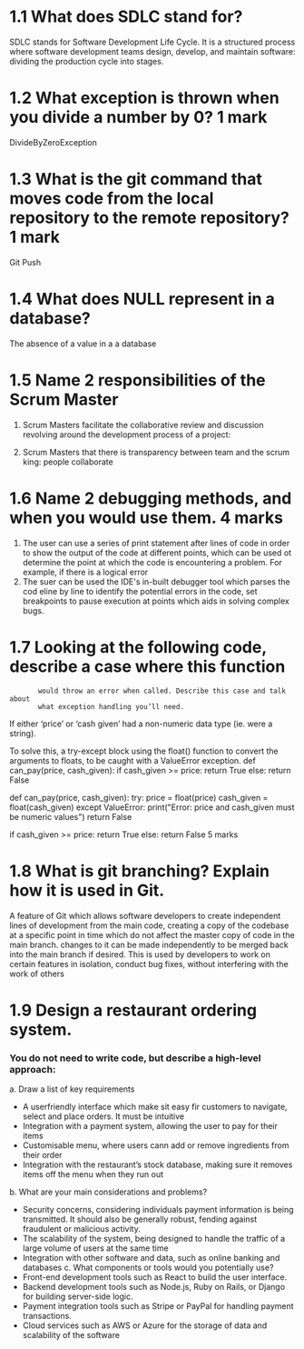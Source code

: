 # 1.1 What does SDLC stand for? 
SDLC stands for Software Development Life Cycle. It is a structured process where software development teams design, develop, and maintain software: dividing the production cycle into stages.

# 1.2   What exception is thrown when you divide a number by 0?	1 mark
DivideByZeroException


# 1.3   What is the git command that moves code from the local repository to the remote repository? 	1 mark
Git Push

# 1.4   What does NULL represent in a database? 	   
The absence of a value in a a database

# 1.5   Name 2 responsibilities of the Scrum Master 
1. Scrum Masters facilitate the collaborative review and discussion revolving around the development process of a project: 

2. Scrum Masters that there is transparency between team and the scrum king: people collaborate 


# 1.6   Name 2 debugging methods, and when you would use them.	  4 marks
1. The user can use a series of print statement after lines of code in order to show the output of the code at different points, which can be used ot determine the point at which the code is encountering a problem. For example, if there is a logical error
2. The suer can be used the IDE's in-built debugger tool which parses the cod eline by line to identify the potential errors in the code, set breakpoints to pause execution at points which aids in solving complex bugs.

# 1.7   Looking at the following code, describe a case where this function
           would throw an error when called. Describe this case and talk about
           what exception handling you’ll need. 

If either ‘price’ or ‘cash given’ had a non-numeric data type (ie. were a string). 

To solve this, a try-except block using the float() function to convert the arguments to floats, to be caught with a ValueError exception. 
def can_pay(price, cash_given):
   if cash_given >= price:
       return True
   else:
       return False

def can_pay(price, cash_given):
   try:
       price = float(price)
       cash_given = float(cash_given)
   except ValueError:
       print("Error: price and cash_given must be numeric values")
       return False

   if cash_given >= price:
       return True
   else:
       return False
	  5 marks

# 1.8    What is git branching? Explain how it is used in Git.
A feature of Git which allows software developers to create independent lines of development from the main code, creating a copy of the codebase at a specific point in time which do not affect the master copy of code in the main branch. changes to it can be made independently to be merged back into the main branch if desired. This is used by developers to  work on certain features in isolation, conduct bug fixes, without interfering with the work of others


# 1.9  Design a restaurant ordering system. 
### You do not need to write code, but describe a high-level approach: 
a.	Draw a list of key requirements
-	A userfriendly interface which make sit easy fir customers to navigate, select and place orders. It must be intuitive
-	Integration with a payment system, allowing the user to pay for their items
-	Customisable menu, where users cann add or remove ingredients from their order
-	Integration with the restaurant’s stock database, making sure it removes items off the menu when they run out

b.	What are your main considerations and problems?
-	Security concerns, considering individuals payment information is being transmitted. It should also be generally robust, fending against fraudulent or malicious activity.
-	The scalability of the system, being designed to handle the traffic of a  large volume of users at the same time
-	Integration with other software and data, such as online banking and databases
c.	What components or tools would you potentially use? 
-	Front-end development tools such as React to build the user interface. 
-	Backend development tools such as Node.js, Ruby on Rails, or Django for building server-side logic.
-	Payment integration tools such as Stripe or PayPal for handling payment transactions.
-	Cloud services such as AWS or Azure for the storage of data and scalability of the software

###
